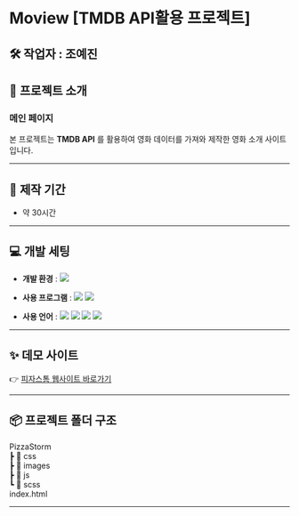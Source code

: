 # **Moview** [TMDB API활용 프로젝트]

## 🛠 작업자 : 조예진

## 📌 프로젝트 소개

### 메인 페이지 
본 프로젝트는 **TMDB API** 를 활용하여 영화 데이터를 가져와 제작한 영화 소개 사이트입니다.

---


## 📅 제작 기간
- 약 30시간


---


## 💻 개발 세팅 

- **개발 환경** : <img src="https://img.shields.io/badge/windows10-0078D6?style=flat&logo=windows10&logoColor=white"/>

- **사용 프로그램** : <img src="https://img.shields.io/badge/Vs_code-007ACC?style=flat&logo=visualstudiocode&logoColor=white"/> <img src="https://img.shields.io/badge/figma-F24E1E?style=flat&logo=figma&logoColor=white"/>

- **사용 언어** : <img src="https://img.shields.io/badge/HTML5-E34F26?style=flat&logo=html5&logoColor=white"/> <img src="https://img.shields.io/badge/CSS3-1572B6?style=flat&logo=css3&logoColor=white"/> <img src="https://img.shields.io/badge/JavaScript-F7DF1E?style=flat&logo=javascript&logoColor=black"/> <img src="https://img.shields.io/badge/SCSS-CC6699?style=flat&logo=sass&logoColor=white"/>

---


 ## ✨ 데모 사이트
👉 [피자스톰 웹사이트 바로가기](https://yejin0722.github.io/PizzaStorm/)

---

## 📦 프로젝트 폴더 구조


  PizzaStorm  
┣ 📂 css  
┣ 📂 images  
┣ 📂 js   
┗ 📂 scss  
  index.html

---
